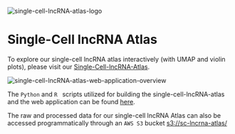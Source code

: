 ![single-cell-lncRNA-atlas-logo](https://raw.githubusercontent.com/gist-fgl/sc-lncrna-atlas/master/img/abstract.jpg)

# Single-Cell lncRNA Atlas

To explore our single-cell lncRNA atlas interactively (with UMAP and violin plots), please visit our [Single-Cell-lncRNA-Atlas](https://gist-fgl.github.io/sc-lncrna-atlas/).

![single-cell-lncRNA-atlas-web-application-overview](https://raw.githubusercontent.com/gist-fgl/sc-lncrna-atlas/master/img/Single_Cell_lncRNA_Atlas.png)



The `Python` and `R ` scripts utilized for building the single-cell-lncRNA-atlas and the web application can be found [here](https://github.com/gist-fgl/sc-lncrna-atlas/tree/main/code).



The raw and processed data for our single-cell lncRNA Atlas can also be accessed programmatically through an `AWS S3` bucket <u>s3://sc-lncrna-atlas/</u>